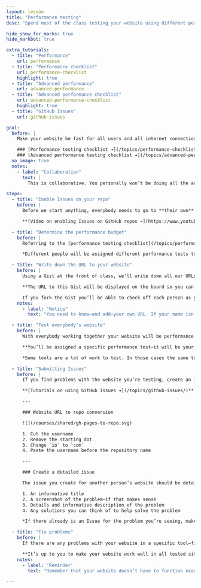 ```yaml
---
layout: lesson
title: "Performance testing"
desc: "Spend most of the class testing your website using different performance tools—and fixing any problems that arise."

hide_show_for_marks: true
hide_markbot: true

extra_tutorials:
  - title: "Performance"
    url: performance
  - title: "Performance checklist"
    url: performance-checklist
    highlight: true
  - title: "Advanced performance"
    url: advanced-performance
  - title: "Advanced performance checklist"
    url: advanced-performance-checklist
    highlight: true
  - title: "GitHub Issues"
    url: github-issues

goal:
  before: |
    Make your website be fast for all users and all internet connection speeds—*remember faster is better, less is more.*

    ### [Performance testing checklist ➔](/topics/performance-checklist/)
    ### [Advanced performance testing checklist ➔](/topics/advanced-performance-checklist/)
  no_image: true
  notes:
    - label: "Collaboration"
      text: |
        This is collaborative. You personally won’t be doing all the accessibility testing. We’ll each test other people’s websites to remove any pre-conceived notions about how the site should work.

steps:
  - title: "Enable Issues on your repo"
    before: |
      Before we start anything, everybody needs to go to **their own** repository on [GitHub.com](https://github.com) and enable their Issues tab.

      **[Video on enabling Issues on GitHub repos ➔](https://www.youtube.com/watch?v=vTULg-7xycs)**

  - title: "Determine the performance budget"
    before: |
      Referring to the [performance testing checklist](/topics/performance-checklist/), we’ll figure out our baseline performance budget what tests to run.

      *Different people will be assigned different performance tests to cover as much as possible.*

  - title: "Write down the URL to your website"
    before: |
      Using a Gist at the front of class, we’ll write down all our URLs so that everybody has access to your website URL for testing.

      **The URL to this Gist will be displayed on the board so you can get a copy of the list of websites to test.**

      If you fork the Gist you’ll be able to check off each person as you go.
    notes:
      - label: "Notice"
        text: "You need to know—and add—your own URL. If your name isn’t on that list you won’t get the marks."

  - title: "Test everybody’s website"
    before: |
      With everybody working together your website will be performance tested in lots of different situations.

      **You’ll be assigned a specific performance test—it will be your job to test everybody’s website using the tool you’re assigned.**

      *Some tools are a lot of work to test. In those cases the same tool will be distributed to multiple students and the class list will be broken into smaller chunks.*

  - title: "Submitting Issues"
    before: |
      If you find problems with the website you’re testing, create an Issue on GitHub *in their repository.*

      **[Tutorials on using GitHub Issues ➔](/topics/github-issues/)**

      ---

      ### Website URL to repo conversion

      ![](/courses/shared/gh-pages-to-repo.svg)

      1. Cut the username
      2. Remove the starting dot
      3. Change `io` to `com`
      4. Paste the username before the repository name

      ---

      ### Create a detailed issue

      The issue you create for another person’s website should be detailed with at least this information:

      1. An informative title
      2. A screenshot of the problem—if that makes sense
      3. Details and informative description of the problem
      4. Any solutions you can think of to help solve the problem

      *If there already is an Issue for the problem you’re seeing, make a comment on the issue with any extra information you may know.*

  - title: "Fix problems"
    before: |
      If there are any problems with your website in a specific tool—fix them!

      **It’s up to you to make your website work well in all tested situations—we’re developing our websites to empower all humans in the world.**
    notes:
      - label: 'Reminder'
        text: "Remember that your website doesn’t have to function exactly the same in every situation—just that it should be functional in every situation."

---
```


